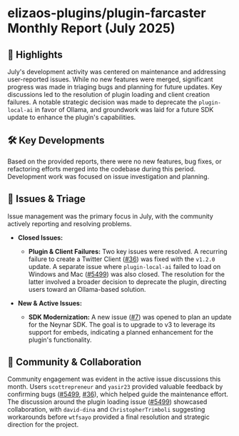 # elizaos-plugins/plugin-farcaster Monthly Report (July 2025)

## 🚀 Highlights
July's development activity was centered on maintenance and addressing user-reported issues. While no new features were merged, significant progress was made in triaging bugs and planning for future updates. Key discussions led to the resolution of plugin loading and client creation failures. A notable strategic decision was made to deprecate the `plugin-local-ai` in favor of Ollama, and groundwork was laid for a future SDK update to enhance the plugin's capabilities.

## 🛠️ Key Developments
Based on the provided reports, there were no new features, bug fixes, or refactoring efforts merged into the codebase during this period. Development work was focused on issue investigation and planning.

## 🐛 Issues & Triage
Issue management was the primary focus in July, with the community actively reporting and resolving problems.

-   **Closed Issues:**
    -   **Plugin & Client Failures:** Two key issues were resolved. A recurring failure to create a Twitter Client ([#36](https://github.com/elizaos-plugins/plugin-farcaster/issues/36)) was fixed with the `v1.2.0` update. A separate issue where `plugin-local-ai` failed to load on Windows and Mac ([#5499](https://github.com/elizaos-plugins/plugin-farcaster/issues/5499)) was also closed. The resolution for the latter involved a broader decision to deprecate the plugin, directing users toward an Ollama-based solution.

-   **New & Active Issues:**
    -   **SDK Modernization:** A new issue ([#7](https://github.com/elizaos-plugins/plugin-farcaster/issues/7)) was opened to plan an update for the Neynar SDK. The goal is to upgrade to v3 to leverage its support for embeds, indicating a planned enhancement for the plugin's functionality.

## 💬 Community & Collaboration
Community engagement was evident in the active issue discussions this month. Users `scottrepreneur` and `yasir23` provided valuable feedback by confirming bugs ([#5499](https://github.com/elizaos-plugins/plugin-farcaster/issues/5499), [#36](https://github.com/elizaos-plugins/plugin-farcaster/issues/36)), which helped guide the maintenance effort. The discussion around the plugin loading issue ([#5499](https://github.com/elizaos-plugins/plugin-farcaster/issues/5499)) showcased collaboration, with `david-dina` and `ChristopherTrimboli` suggesting workarounds before `wtfsayo` provided a final resolution and strategic direction for the project.